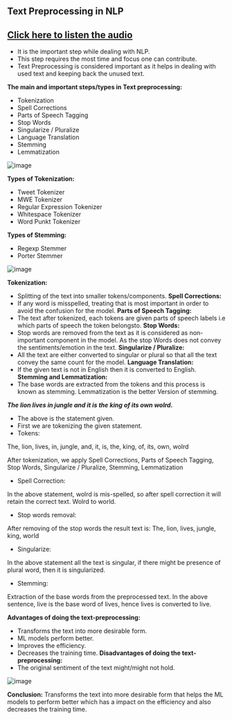 ## Text Preprocessing in NLP
## [Click here to listen the audio](https://drive.google.com/file/d/1t5TBG-yp_TbTSb4TH2yV1aBUD2W99--j/view?usp=sharing)
- It is the important step while dealing with NLP.
- This step requires the most time and focus one can contribute.
- Text Preprocessing is considered important as it helps in dealing with used text and keeping back the unused text.

**The main and important steps/types in Text preprocessing:**
- Tokenization
- Spell Corrections
- Parts of Speech Tagging
- Stop Words
- Singularize / Pluralize
- Language Translation
- Stemming
- Lemmatization

![image](https://user-images.githubusercontent.com/79050917/139247881-85991bbc-547a-4759-8cb5-84103a63bdbf.png)

**Types of Tokenization:**
- Tweet Tokenizer
- MWE Tokenizer
- Regular Expression Tokenizer
- Whitespace Tokenizer
- Word Punkt Tokenizer

**Types of Stemming:**
- Regexp Stemmer
- Porter Stemmer

![image](https://user-images.githubusercontent.com/79050917/139247961-fa76638c-0abd-4e5e-a6c5-4ef18203f13c.png)


**Tokenization:**
- Splitting of the text into smaller tokens/components.
**Spell Corrections:**
- If any word is misspelled, treating that is most important in order to avoid the confusion for the model.
**Parts of Speech Tagging:**
- The text after tokenized, each tokens are given parts of speech labels i.e which parts of speech the token belongsto.
**Stop Words:**
- Stop words are removed from the text as it is considered as non-important component in the model. As the stop
Words does not convey the sentiments/emotion in the text.
**Singularize / Pluralize:**
- All the text are either converted to singular or plural so that all the text convey the same count for the model.
**Language Translation:**
- If the given text is not in English then it is converted to English.
**Stemming and Lemmatization:**
- The base words are extracted from the tokens and this process is known as stemming. Lemmatization is the better
Version of stemming.

***The lion lives in jungle and it is the king of its own wolrd.***
- The above is the statement given.
- First we are tokenizing the given statement.
- Tokens: 

The, lion, lives, in, jungle, and, it, is, the, king, of, its, own, wolrd

After tokenization, we apply Spell Corrections, Parts of Speech Tagging, Stop Words, Singularize / Pluralize, Stemming, Lemmatization

- Spell Correction:

In the above statement, wolrd is mis-spelled, so after spell correction it will retain the correct text.
Wolrd to world.
- Stop words removal:

After removing of the stop words the result text is:
The, lion, lives, jungle, king, world
- Singularize:

In the above statement all the text  is  singular, if there might be presence of plural word, then it is singularized.
- Stemming:

Extraction of the base words from the preprocessed text.
In the above sentence, live is the base word of lives, hence lives is converted to live.

**Advantages of doing the text-preprocessing:**
- Transforms the text into more desirable form.
- ML models perform better.
- Improves the efficiency.
- Decreases the training time.
**Disadvantages of doing the text-preprocessing:**
- The original sentiment of the text might/might not hold.

![image](https://user-images.githubusercontent.com/79050917/139248025-95350d57-6d5e-4846-a349-18eef37318b3.png)


**Conclusion:**
Transforms the text into more desirable form that helps the ML models to perform better which has a impact on the efficiency and also decreases the training time.
